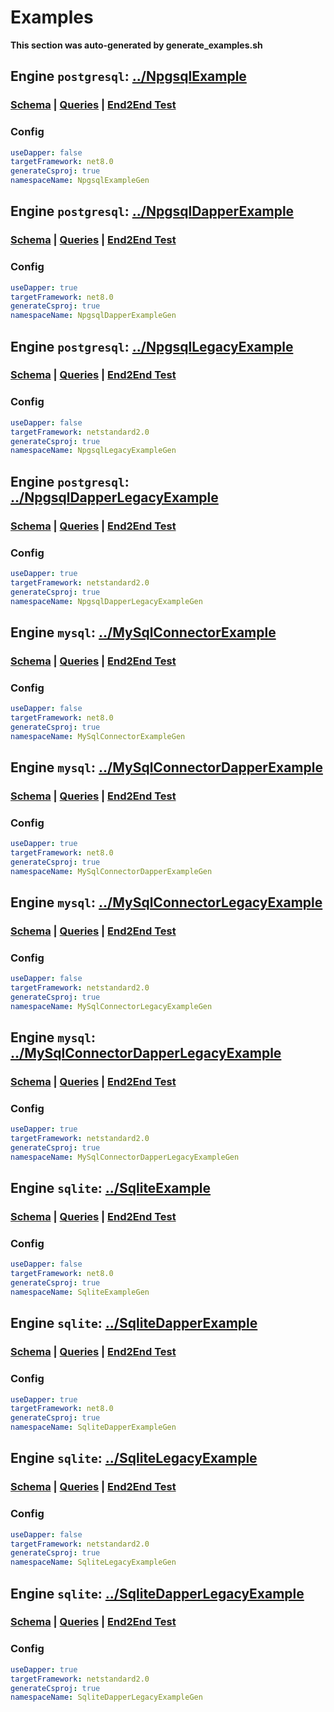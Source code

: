 # Examples
**This section was auto-generated by generate_examples.sh**

## Engine `postgresql`: [../NpgsqlExample](examples/NpgsqlExample)

### [Schema](../examples/config/postgresql/schema.sql) | [Queries](../examples/config/postgresql/query.sql) | [End2End Test](../EndToEndTests/NpgsqlTester.cs)

### Config
```yaml
useDapper: false
targetFramework: net8.0
generateCsproj: true
namespaceName: NpgsqlExampleGen
```

## Engine `postgresql`: [../NpgsqlDapperExample](examples/NpgsqlDapperExample)

### [Schema](../examples/config/postgresql/schema.sql) | [Queries](../examples/config/postgresql/query.sql) | [End2End Test](../EndToEndTests/NpgsqlDapperTester.cs)

### Config
```yaml
useDapper: true
targetFramework: net8.0
generateCsproj: true
namespaceName: NpgsqlDapperExampleGen
```

## Engine `postgresql`: [../NpgsqlLegacyExample](examples/NpgsqlLegacyExample)

### [Schema](../examples/config/postgresql/schema.sql) | [Queries](../examples/config/postgresql/query.sql) | [End2End Test](../LegacyEndToEndTests/NpgsqlTester.cs)

### Config
```yaml
useDapper: false
targetFramework: netstandard2.0
generateCsproj: true
namespaceName: NpgsqlLegacyExampleGen
```

## Engine `postgresql`: [../NpgsqlDapperLegacyExample](examples/NpgsqlDapperLegacyExample)

### [Schema](../examples/config/postgresql/schema.sql) | [Queries](../examples/config/postgresql/query.sql) | [End2End Test](../LegacyEndToEndTests/NpgsqlDapperTester.cs)

### Config
```yaml
useDapper: true
targetFramework: netstandard2.0
generateCsproj: true
namespaceName: NpgsqlDapperLegacyExampleGen
```

## Engine `mysql`: [../MySqlConnectorExample](examples/MySqlConnectorExample)

### [Schema](../examples/config/mysql/schema.sql) | [Queries](../examples/config/mysql/query.sql) | [End2End Test](../EndToEndTests/MySqlConnectorTester.cs)

### Config
```yaml
useDapper: false
targetFramework: net8.0
generateCsproj: true
namespaceName: MySqlConnectorExampleGen
```

## Engine `mysql`: [../MySqlConnectorDapperExample](examples/MySqlConnectorDapperExample)

### [Schema](../examples/config/mysql/schema.sql) | [Queries](../examples/config/mysql/query.sql) | [End2End Test](../EndToEndTests/MySqlConnectorDapperTester.cs)

### Config
```yaml
useDapper: true
targetFramework: net8.0
generateCsproj: true
namespaceName: MySqlConnectorDapperExampleGen
```

## Engine `mysql`: [../MySqlConnectorLegacyExample](examples/MySqlConnectorLegacyExample)

### [Schema](../examples/config/mysql/schema.sql) | [Queries](../examples/config/mysql/query.sql) | [End2End Test](../LegacyEndToEndTests/MySqlConnectorTester.cs)

### Config
```yaml
useDapper: false
targetFramework: netstandard2.0
generateCsproj: true
namespaceName: MySqlConnectorLegacyExampleGen
```

## Engine `mysql`: [../MySqlConnectorDapperLegacyExample](examples/MySqlConnectorDapperLegacyExample)

### [Schema](../examples/config/mysql/schema.sql) | [Queries](../examples/config/mysql/query.sql) | [End2End Test](../LegacyEndToEndTests/MySqlConnectorDapperTester.cs)

### Config
```yaml
useDapper: true
targetFramework: netstandard2.0
generateCsproj: true
namespaceName: MySqlConnectorDapperLegacyExampleGen
```

## Engine `sqlite`: [../SqliteExample](examples/SqliteExample)

### [Schema](../examples/config/sqlite/schema.sql) | [Queries](../examples/config/sqlite/query.sql) | [End2End Test](../EndToEndTests/SqliteTester.cs)

### Config
```yaml
useDapper: false
targetFramework: net8.0
generateCsproj: true
namespaceName: SqliteExampleGen
```

## Engine `sqlite`: [../SqliteDapperExample](examples/SqliteDapperExample)

### [Schema](../examples/config/sqlite/schema.sql) | [Queries](../examples/config/sqlite/query.sql) | [End2End Test](../EndToEndTests/SqliteDapperTester.cs)

### Config
```yaml
useDapper: true
targetFramework: net8.0
generateCsproj: true
namespaceName: SqliteDapperExampleGen
```

## Engine `sqlite`: [../SqliteLegacyExample](examples/SqliteLegacyExample)

### [Schema](../examples/config/sqlite/schema.sql) | [Queries](../examples/config/sqlite/query.sql) | [End2End Test](../LegacyEndToEndTests/SqliteTester.cs)

### Config
```yaml
useDapper: false
targetFramework: netstandard2.0
generateCsproj: true
namespaceName: SqliteLegacyExampleGen
```

## Engine `sqlite`: [../SqliteDapperLegacyExample](examples/SqliteDapperLegacyExample)

### [Schema](../examples/config/sqlite/schema.sql) | [Queries](../examples/config/sqlite/query.sql) | [End2End Test](../LegacyEndToEndTests/SqliteDapperTester.cs)

### Config
```yaml
useDapper: true
targetFramework: netstandard2.0
generateCsproj: true
namespaceName: SqliteDapperLegacyExampleGen
```

